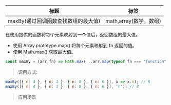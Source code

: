 |  标题   | 标签  |
|  ----  | ----  |
| maxBy(通过回调函数查找数组的最大值) | math,array(数学，数组) |

在使用提供的函数将每个元素映射到一个值后，返回数组的最大值。

* 使用 Array.prototype.map() 将每个元素映射到 fn 返回的值。
* 使用 Math.max() 获取最大值。

```js
const maxBy = (arr,fn) => Math.max(...arr.map(typeof fn === "function" ? fn : val => val[fn]));
```

> 调用方式:

```js
maxBy([{ n: 4 }, { n: 2 }, { n: 8 }, { n: 6 }], x => x.n); // 8
maxBy([{ n: 4 }, { n: 2 }, { n: 8 }, { n: 6 }], 'n'); // 8
```

> 应用场景